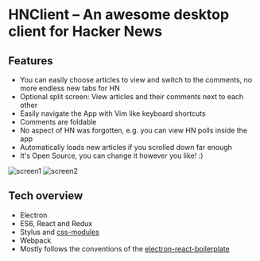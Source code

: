 # HNClient – An awesome desktop client for Hacker News

## Features
- You can easily choose articles to view and switch to the comments, no more
  endless new tabs for HN
- Optional split screen: View articles and their comments next to each other
- Easily navigate the App with Vim like keyboard shortcuts
- Comments are foldable
- No aspect of HN was forgotten, e.g. you can view HN polls inside the app
- Automatically loads new articles if you scrolled down far enough
- It's Open Source, you can change it however you like! :)

![screen1](https://cloud.githubusercontent.com/assets/1564556/14753174/d7324696-08d3-11e6-93dd-ff98b399d91c.png)
![screen2](https://i.imgur.com/NWO6ESn.png)

## Tech overview
- Electron
- ES6, React and Redux
- Stylus and [css-modules](https://github.com/css-modules/css-modules)
- Webpack
- Mostly follows the conventions of the [electron-react-boilerplate](https://github.com/chentsulin/electron-react-boilerplate)
